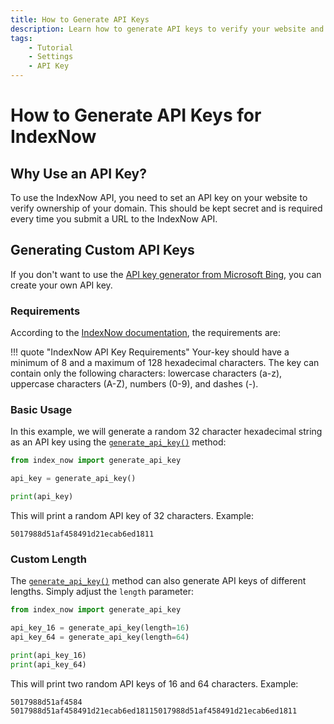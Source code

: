 ```yaml
---
title: How to Generate API Keys
description: Learn how to generate API keys to verify your website and start submitting URLs to IndexNow. Includes code examples for beginners and advanced users.
tags:
    - Tutorial
    - Settings
    - API Key
---
```


# How to Generate API Keys for IndexNow
## Why Use an API Key?
To use the IndexNow API, you need to set an API key on your website to verify ownership of your domain. This should be kept secret and is required every time you submit a URL to the IndexNow API.

## Generating Custom API Keys
If you don't want to use the [API key generator from Microsoft Bing](https://www.bing.com/indexnow/getstarted#implementation), you can create your own API key.

### Requirements
According to the [IndexNow documentation](https://www.indexnow.org/documentation), the requirements are:

!!! quote "IndexNow API Key Requirements"
    Your-key should have a minimum of 8 and a maximum of 128 hexadecimal characters. The key can contain only the following characters: lowercase characters (a-z), uppercase characters (A-Z), numbers (0-9), and dashes (-).

### Basic Usage
In this example, we will generate a random 32 character hexadecimal string as an API key using the [`generate_api_key()`](../../reference/methods/generate-api-key.md) method:

```python linenums="1" hl_lines="3"
from index_now import generate_api_key

api_key = generate_api_key()

print(api_key)
```

This will print a random API key of 32 characters. Example:

```shell title=""
5017988d51af458491d21ecab6ed1811
```

### Custom Length
The [`generate_api_key()`](../../reference/methods/generate-api-key.md) method can also generate API keys of different lengths. Simply adjust the `length` parameter:

```python linenums="1" hl_lines="3-4"
from index_now import generate_api_key

api_key_16 = generate_api_key(length=16)
api_key_64 = generate_api_key(length=64)

print(api_key_16)
print(api_key_64)
```

This will print two random API keys of 16 and 64 characters. Example:

```shell title=""
5017988d51af4584
5017988d51af458491d21ecab6ed18115017988d51af458491d21ecab6ed1811
```
